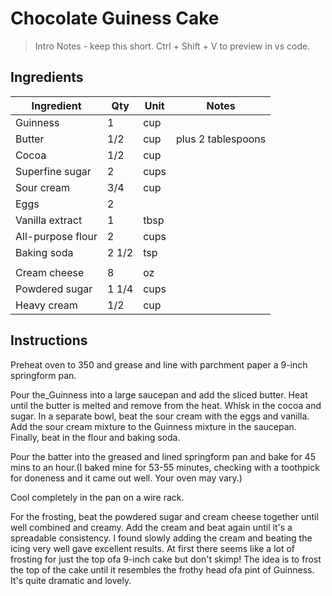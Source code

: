 # Chocolate Guiness Cake

> Intro Notes - keep this short. Ctrl + Shift + V to preview in vs code.

## Ingredients

| Ingredient         | Qty     | Unit   | Notes                   |
|--------------------|---------|--------|-------------------------|
| Guinness            | 1       | cup    |                          |
| Butter              | 1/2     | cup    | plus 2 tablespoons       |
| Cocoa               | 1/2     | cup    |                          |
| Superfine sugar     | 2       | cups   |                          |
| Sour cream          | 3/4     | cup    |                          |
| Eggs                | 2       |        |                          |
| Vanilla extract     | 1       | tbsp   |                          |
| All-purpose flour   | 2       | cups   |                          |
| Baking soda         | 2 1/2   | tsp    |                          |
||||
| Cream cheese        | 8       | oz     |                          |
| Powdered sugar      | 1 1/4   | cups   |                          |
| Heavy cream         | 1/2     | cup    |                          |
                                                                                     

## Instructions

Preheat oven to 350 and grease and line with parchment paper a 9-inch springform pan.

Pour the_Guinness into a large saucepan and add the sliced butter. Heat until the butter is melted and
remove from the heat. Whisk in the cocoa and sugar. In a separate bowl, beat the sour cream with the
eggs and vanilla. Add the sour cream mixture to the Guinness mixture in the saucepan. Finally, beat in the
flour and baking soda.

Pour the batter into the greased and lined springform pan and bake for 45 mins to an hour.(I baked mine
for 53-55 minutes, checking with a toothpick for doneness and it came out well. Your oven may vary.)

Cool completely in the pan on a wire rack.

For the frosting, beat the powdered sugar and cream cheese together until well combined and creamy.
Add the cream and beat again until it's a spreadable consistency. I found slowly adding the cream and
beating the icing very well gave excellent results. At first there seems like a lot of frosting for just the top
ofa 9-inch cake but don't skimp! The idea is to frost the top of the cake until it resembles the frothy head
ofa pint of Guinness. It's quite dramatic and lovely.